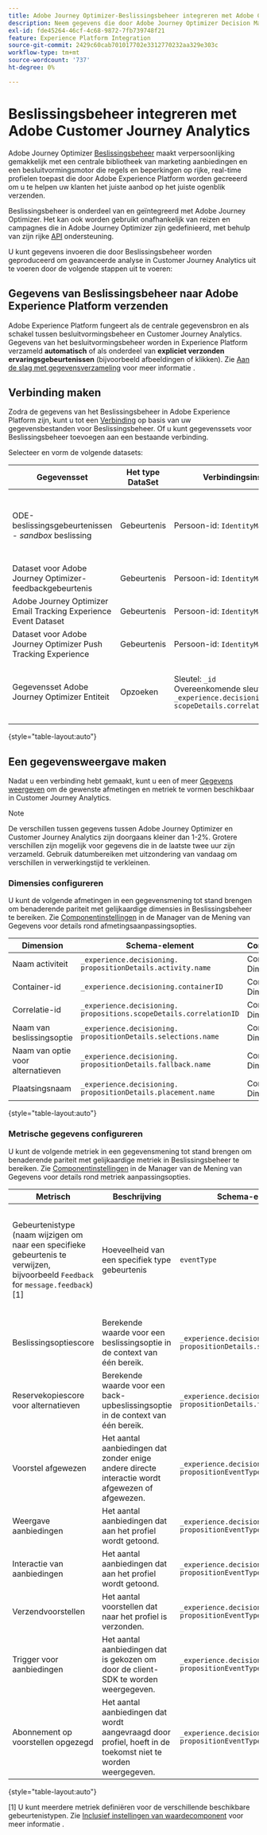 ```yaml
---
title: Adobe Journey Optimizer-Beslissingsbeheer integreren met Adobe Customer Journey Analytics
description: Neem gegevens die door Adobe Journey Optimizer Decision Management zijn gegenereerd, in Customer Journey Analytics in en analyseer deze met Analysis Workspace.
exl-id: fde45264-46cf-4c68-9872-7fb739748f21
feature: Experience Platform Integration
source-git-commit: 2429c60cab701017702e3312770232aa329e303c
workflow-type: tm+mt
source-wordcount: '737'
ht-degree: 0%

---
```


# Beslissingsbeheer integreren met Adobe Customer Journey Analytics


Adobe Journey Optimizer [Beslissingsbeheer](https://experienceleague.adobe.com/docs/journey-optimizer/using/offer-decisioning/get-started-decision/starting-offer-decisioning.html?lang=en) maakt verpersoonlijking gemakkelijk met een centrale bibliotheek van marketing aanbiedingen en een besluitvormingsmotor die regels en beperkingen op rijke, real-time profielen toepast die door Adobe Experience Platform worden gecreeerd om u te helpen uw klanten het juiste aanbod op het juiste ogenblik verzenden.

Beslissingsbeheer is onderdeel van en geïntegreerd met Adobe Journey Optimizer. Het kan ook worden gebruikt onafhankelijk van reizen en campagnes die in Adobe Journey Optimizer zijn gedefinieerd, met behulp van zijn rijke [API](https://experienceleague.adobe.com/docs/journey-optimizer/using/offer-decisioning/api-reference/getting-started.html?lang=en) ondersteuning.

U kunt gegevens invoeren die door Beslissingsbeheer worden geproduceerd om geavanceerde analyse in Customer Journey Analytics uit te voeren door de volgende stappen uit te voeren:

## Gegevens van Beslissingsbeheer naar Adobe Experience Platform verzenden

Adobe Experience Platform fungeert als de centrale gegevensbron en als schakel tussen besluitvormingsbeheer en Customer Journey Analytics. Gegevens van het besluitvormingsbeheer worden in Experience Platform verzameld **automatisch** of als onderdeel van **expliciet verzonden ervaringsgebeurtenissen** (bijvoorbeeld afbeeldingen of klikken). Zie [Aan de slag met gegevensverzameling](https://experienceleague.adobe.com/docs/journey-optimizer/using/offer-decisioning/collect-event-data/data-collection.html?lang=en) voor meer informatie .

## Verbinding maken

Zodra de gegevens van het Beslissingsbeheer in Adobe Experience Platform zijn, kunt u tot een [Verbinding](https://experienceleague.adobe.com/docs/analytics-platform/using/cja-connections/create-connection.html?lang=en) op basis van uw gegevensbestanden voor Beslissingsbeheer. Of u kunt gegevenssets voor Beslissingsbeheer toevoegen aan een bestaande verbinding.

Selecteer en vorm de volgende datasets:

| Gegevensset | Het type DataSet | Verbindingsinstellingen | Beschrijving |
| --- | --- | --- | --- |
| ODE-beslissingsgebeurtenissen - _sandbox_ beslissing | Gebeurtenis | Persoon-id: `IdentityMap` | Bevat automatisch gegenereerde gegevens voor besluitvormingsgebeurtenissen van het Beheer van Besluit. _Sandbox_ verwijst naar de specifieke naam van de sandbox. |
| Dataset voor Adobe Journey Optimizer-feedbackgebeurtenis | Gebeurtenis | Persoon-id: `IdentityMap` | Bevat gebeurtenissen voor berichtlevering. |
| Adobe Journey Optimizer Email Tracking Experience Event Dataset | Gebeurtenis | Persoon-id: `IdentityMap` | Bevat gebeurtenissen voor het bijhouden van e-mail. |
| Dataset voor Adobe Journey Optimizer Push Tracking Experience | Gebeurtenis | Persoon-id: `IdentityMap` | Bevat gebeurtenissen voor het bijhouden van pushberichten. |
| Gegevensset Adobe Journey Optimizer Entiteit | Opzoeken | Sleutel: `_id`<br>Overeenkomende sleutel: `_experience.decisioning.propositions.`<br>`scopeDetails.correlationID` | Bevat classificaties die de meta-gegevens van de Reis en van de Campagne aan alle gebeurtenisgegevens van Adobe Journey Optimizer associëren. |

{style="table-layout:auto"}

## Een gegevensweergave maken

Nadat u een verbinding hebt gemaakt, kunt u een of meer [Gegevens weergeven](https://experienceleague.adobe.com/docs/analytics-platform/using/cja-dataviews/create-dataview.html?lang=en) om de gewenste afmetingen en metriek te vormen beschikbaar in Customer Journey Analytics.

>[!NOTE]
>
>De verschillen tussen gegevens tussen Adobe Journey Optimizer en Customer Journey Analytics zijn doorgaans kleiner dan 1-2%. Grotere verschillen zijn mogelijk voor gegevens die in de laatste twee uur zijn verzameld. Gebruik datumbereiken met uitzondering van vandaag om verschillen in verwerkingstijd te verkleinen.

### Dimensies configureren

U kunt de volgende afmetingen in een gegevensmening tot stand brengen om benaderende pariteit met gelijkaardige dimensies in Beslissingsbeheer te bereiken. Zie [Componentinstellingen](/help/data-views/component-settings/overview.md) in de Manager van de Mening van Gegevens voor details rond afmetingsaanpassingsopties.

| Dimension | Schema-element | Componentinstellingen |
| --- | --- | --- |
| Naam activiteit | `_experience.decisioning.`<br/>`propositionDetails.activity.name` | Componenttype: Dimension |
| Container-id | `_experience.decisioning.containerID` | Componenttype: Dimension |
| Correlatie-id | `_experience.decisioning.`<br/>`propositions.scopeDetails.correlationID` | Componenttype: Dimension |
| Naam van beslissingsoptie | `_experience.decisioning.`<br/>`propositionDetails.selections.name` | Componenttype: Dimension |
| Naam van optie voor alternatieven | `_experience.decisioning.`<br/>`propositionDetails.fallback.name` | Componenttype: Dimension |
| Plaatsingsnaam | `_experience.decisioning.`<br/>`propositionDetails.placement.name` | Componenttype: Dimension |

{style="table-layout:auto"}


### Metrische gegevens configureren

U kunt de volgende metriek in een gegevensmening tot stand brengen om benaderende pariteit met gelijkaardige metriek in Beslissingsbeheer te bereiken. Zie [Componentinstellingen](/help/data-views/component-settings/overview.md) in de Manager van de Mening van Gegevens voor details rond metriek aanpassingsopties.

| Metrisch | Beschrijving | Schema-element | Componentinstellingen |
| --- | --- | --- | --- |
| Gebeurtenistype (naam wijzigen om naar een specifieke gebeurtenis te verwijzen, bijvoorbeeld `Feedback` for `message.feedback`) [1] | Hoeveelheid van een specifiek type gebeurtenis | `eventType` | Componenttype: Metrisch <br/>**[!UICONTROL Set Include Exclude Values]**: Aan<br/>**[!UICONTROL Match]**: [!UICONTROL If all criteria are met]<br/>**[!UICONTROL Criteria]**:**[!UICONTROL Equals]**`message.feedback` |
| Beslissingsoptiescore | Berekende waarde voor een beslissingsoptie in de context van één bereik. | `_experience.decisioning.`<br/>`propositionDetails.selections.score` | Componenttype: Metrisch |
| Reservekopiescore voor alternatieven | Berekende waarde voor een back-upbeslissingsoptie in de context van één bereik. | `_experience.decisioning.`<br/>`propositionDetails.fallback.score` | Componenttype: Metrisch |
| Voorstel afgewezen | Het aantal aanbiedingen dat zonder enige andere directe interactie wordt afgewezen of afgewezen. | `_experience.decisioning.`<br/>`propositionEventType.display` | Componenttype: Metrisch |
| Weergave aanbiedingen | Het aantal aanbiedingen dat aan het profiel wordt getoond. | `_experience.decisioning.`<br/>`propositionEventType.display` | Componenttype: Metrisch |
| Interactie van aanbiedingen | Het aantal aanbiedingen dat aan het profiel wordt getoond. | `_experience.decisioning.`<br/>`propositionEventType.interact` | Componenttype: Metrisch |
| Verzendvoorstellen | Het aantal voorstellen dat naar het profiel is verzonden. | `_experience.decisioning.`<br/>`propositionEventType.send` | Componenttype: Metrisch |
| Trigger voor aanbiedingen | Het aantal aanbiedingen dat is gekozen om door de client-SDK te worden weergegeven. | `_experience.decisioning.`<br/>`propositionEventType.trigger` | Componenttype: Metrisch |
| Abonnement op voorstellen opgezegd | Het aantal aanbiedingen dat wordt aangevraagd door profiel, hoeft in de toekomst niet te worden weergegeven. | `_experience.decisioning.`<br/>`propositionEventType.trigger` | Componenttype: Metrisch |

{style="table-layout:auto"}

[1] U kunt meerdere metriek definiëren voor de verschillende beschikbare gebeurtenistypen. Zie [Inclusief instellingen van waardecomponent](/help/data-views/component-settings/include-exclude-values.md) voor meer informatie .
